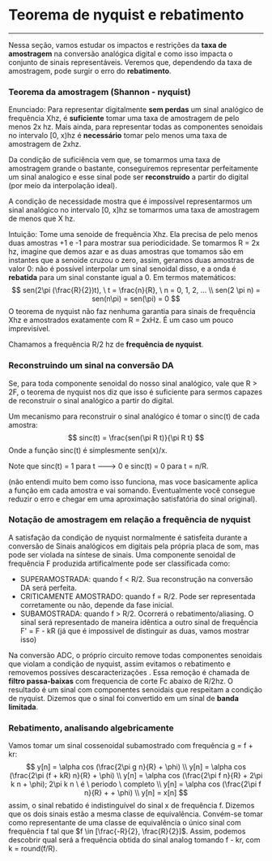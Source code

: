 # Teorema de nyquist e rebatimento

***

Nessa seção, vamos estudar os impactos e restrições da **taxa de amostragem** na conversão analógica digital e como isso impacta o conjunto de sinais representáveis. Veremos que, dependendo da taxa de amostragem, pode surgir o erro do **rebatimento**.

### Teorema da amostragem (Shannon - nyquist)

Enunciado: Para representar digitalmente **sem perdas** um sinal analógico de frequência Xhz, é **suficiente** tomar uma taxa de amostragem de pelo menos 2x hz. Mais ainda, para representar todas as componentes senoidais no intervalo [0, x)hz é **necessário** tomar pelo menos uma taxa de amostragem de 2xhz.



Da condição de suficiência vem que, se tomarmos uma taxa de amostragem grande o bastante, conseguiremos representar perfeitamente um sinal analogico e esse sinal pode ser **reconstruído** a partir do digital (por meio da interpolação ideal).

A condição de necessidade mostra que é impossível representarmos um sinal analógico no intervalo [0, x]hz se tomarmos uma taxa de amostragem de menos que X hz.

Intuição: Tome uma senoide de frequência Xhz. Ela precisa de pelo menos duas amostras +1 e -1 para mostrar sua periodicidade. Se tomarmos R = 2x hz, imagine que demos azar e as duas amostras que tomamos são em instantes que a senoide cruzou o zero, assim, geramos duas amostras de valor 0: não é possível interpolar um sinal senoidal disso, e a onda é **rebatida** para um sinal constante igual a 0. Em termos matemáticos:
$$
sen(2\pi (\frac{R}{2})t), \ t = \frac{n}{R}, \ n = 0, 1, 2, ...
\\
sen(2 \pi n) = sen(n\pi) = sen(\pi) = 0
$$
O teorema de nyquist não faz nenhuma garantia para sinais de frequência Xhz e amostrados exatamente com R = 2xHz. É um caso um pouco imprevisível.

Chamamos a frequência R/2 hz de **frequência de nyquist**.

### Reconstruindo um sinal na conversão DA

Se, para toda componente senoidal do nosso sinal analógico, vale que R > 2F, o teorema de nyquist nos diz que isso é suficiente para sermos capazes de reconstruir o sinal analógico a partir do digital.

Um mecanismo para reconstruir o sinal analógico é tomar o sinc(t) de cada amostra:
$$
sinc(t) = \frac{sen(\pi R t)}{\pi R t}
$$
Onde a função sinc(t) é simplesmente sen(x)/x.

Note que sinc(t) = 1 para t ---> 0 e sinc(t) = 0 para t = n/R.

(não entendi muito bem como isso funciona, mas voce basicamente aplica a função em cada amostra e vai somando. Eventualmente você consegue reduzir o erro e chegar em uma aproximação satisfatória do sinal original).



### Notação de amostragem em relação a frequência de nyquist

A satisfação da condição de nyquist normalmente é satisfeita durante a conversão de Sinais analógicos em digitais pela própria placa de som, mas pode ser violada na síntese de sinais. Uma componente senoidal de frequência F produzida artificalmente pode ser classificada como:

* SUPERAMOSTRADA: quando f < R/2. Sua reconstrução na conversão DA será perfeita.
* CRITICAMENTE AMOSTRADO: quando f = R/2. Pode ser representada corretamente ou não, depende da fase inicial.
* SUBAMOSTRADA: quando f > R/2. Ocorrerá o rebatimento/aliasing. O sinal será representado de maneira idêntica a outro sinal de frequência F' = F - kR (já que é impossivel de distinguir as duas, vamos mostrar isso)

Na conversão ADC, o próprio circuito remove todas componentes senoidais que violam a condição de nyquist, assim evitamos o rebatimento e removemos possíves descaracterizações . Essa remoção é chamada de **filtro passa-baixas** com frequencia de corte Fc abaixo de R/2hz. O resultado é um sinal com componentes senoidais que respeitam a condição de nyquist. Dizemos que o sinal foi convertido em um sinal de **banda limitada**.

### Rebatimento, analisando algebricamente

Vamos tomar um sinal cossenoidal subamostrado com frequência g = f + kr:
$$
y[n] = \alpha cos (\frac{2\pi g n}{R} + \phi)
\\
y[n] = \alpha cos (\frac{2\pi (f + kR) n}{R} + \phi)
\\
y[n] = \alpha cos (\frac{2\pi f n}{R} + 2\pi k n + \phi); 2\pi k n \ é \ periodo \ completo
\\
y[n] = \alpha cos (\frac{2\pi f n}{R} + + \phi)
\\
y[n] = x[n]
$$
 assim, o sinal rebatido é indistinguível do sinal x de frequência f. Dizemos que os dois sinais estão a mesma classe de equivalência. Convém-se tomar como representante de uma classe de equivalência o único sinal com frequência f tal que $f \in [\frac{-R}{2}, \frac{R}{2}]$. Assim, podemos descobrir qual será a frequência obtida do sinal analog tomando f - kr, com k = round(f/R).